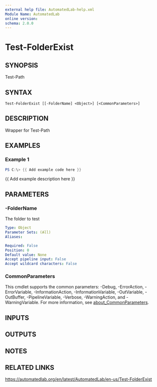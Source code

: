 ```yaml
---
external help file: AutomatedLab-help.xml
Module Name: AutomatedLab
online version:
schema: 2.0.0
---
```


# Test-FolderExist

## SYNOPSIS
Test-Path

## SYNTAX

```
Test-FolderExist [[-FolderName] <Object>] [<CommonParameters>]
```

## DESCRIPTION
Wrapper for Test-Path

## EXAMPLES

### Example 1
```powershell
PS C:\> {{ Add example code here }}
```

{{ Add example description here }}

## PARAMETERS

### -FolderName
The folder to test

```yaml
Type: Object
Parameter Sets: (All)
Aliases:

Required: False
Position: 0
Default value: None
Accept pipeline input: False
Accept wildcard characters: False
```

### CommonParameters
This cmdlet supports the common parameters: -Debug, -ErrorAction, -ErrorVariable, -InformationAction, -InformationVariable, -OutVariable, -OutBuffer, -PipelineVariable, -Verbose, -WarningAction, and -WarningVariable. For more information, see [about_CommonParameters](http://go.microsoft.com/fwlink/?LinkID=113216).

## INPUTS

## OUTPUTS

## NOTES

## RELATED LINKS
https://automatedlab.org/en/latest/AutomatedLab/en-us/Test-FolderExist
